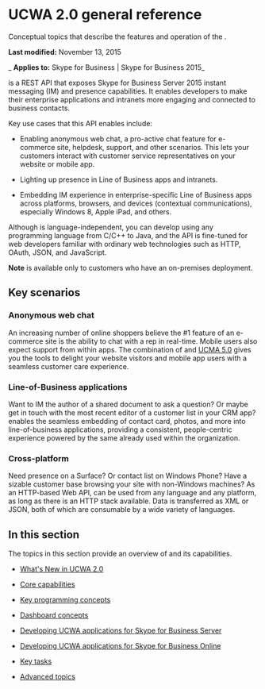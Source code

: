 
# UCWA 2.0 general reference
Conceptual topics that describe the features and operation of the .

 **Last modified:** November 13, 2015

 _ **Applies to:** Skype for Business | Skype for Business 2015_

 is a REST API that exposes Skype for Business Server 2015 instant messaging (IM) and presence capabilities. It enables developers to make their enterprise applications and intranets more engaging and connected to business contacts.

Key use cases that this API enables include:

- Enabling anonymous web chat, a pro-active chat feature for e-commerce site, helpdesk, support, and other scenarios. This lets your customers interact with customer service representatives on your website or mobile app.
    
- Lighting up presence in Line of Business apps and intranets.
    
- Embedding IM experience in enterprise-specific Line of Business apps across platforms, browsers, and devices (contextual communications), especially Windows 8, Apple iPad, and others.
    
Although is language-independent, you can develop using any programming language from C/C++ to Java, and the API is fine-tuned for web developers familiar with ordinary web technologies such as HTTP, OAuth, JSON, and JavaScript.

 **Note**   is available only to customers who have an on-premises deployment.


## Key scenarios


### Anonymous web chat

An increasing number of online shoppers believe the #1 feature of an e-commerce site is the ability to chat with a rep in real-time. Mobile users also expect support from within apps. The combination of and [UCMA 5.0](http://go.microsoft.com/fwlink/?LinkId=534806) gives you the tools to delight your website visitors and mobile app users with a seamless customer care experience.


### Line-of-Business applications

Want to IM the author of a shared document to ask a question? Or maybe get in touch with the most recent editor of a customer list in your CRM app? enables the seamless embedding of contact card, photos, and more into line-of-business applications, providing a consistent, people-centric experience powered by the same already used within the organization.


### Cross-platform

Need presence on a Surface? Or contact list on Windows Phone? Have a sizable customer base browsing your site with non-Windows machines? As an HTTP-based Web API, can be used from any language and any platform, as long as there is an HTTP stack available. Data is transferred as XML or JSON, both of which are consumable by a wide variety of languages.


## In this section

The topics in this section provide an overview of and its capabilities.


- [What's New in UCWA 2.0](WhatsNewInUCWA2_0.md)
    
- [Core capabilities](CoreCapabilities.md)
    
- [Key programming concepts](KeyProgrammingConcepts.md)
    
- [Dashboard concepts](DashboardConcepts.md)
    
- [Developing UCWA applications for Skype for Business Server](DevelopingUCWAApplicationsForSkypeForBusinessServer.md)
    
- [Developing UCWA applications for Skype for Business Online](DevelopingUCWAApplicationsForSfBOnline.md)
    
- [Key tasks](KeyTasks.md)
    
- [Advanced topics](AdvancedTopics.md)
    
